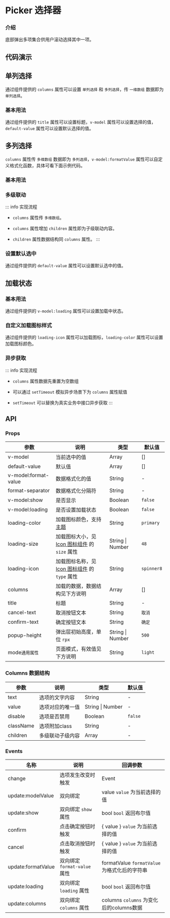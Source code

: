 <!-- 
该文件由系统自动生成 2022-10-21 17:53
@version 1.0.0
@author kviewui <kviewui@163.com>
-->
# Picker 选择器

### 介绍
底部弹出多项集合供用户滚动选择其中一项。

<TipsIntroduce />

## 代码演示

## 单列选择
通过组件提供的 `columns` 属性可以设置 `单列选择` 和 `多列选择`，传 `一维数组` 数据即为 `单列选择`。

### 基本用法
通过组件提供的 `title` 属性可以设置标题，`v-model` 属性可以设置选择的值，`default-value` 属性可以设置默认选择的值。

<show-code com-type="picker" com-show-type="single-base" />

## 多列选择
`columns` 属性传 `多维数组` 数据即为 `多列选择`，`v-model:formatValue` 属性可以自定义格式化函数，具体可看下面示例代码。

### 基本用法

<show-code com-type="picker" com-show-type="multicolumn-base" />

### 多级联动
::: info 实现流程
- `columns` 属性传 `多维数组`。

- `columns` 属性增加 `children` 属性即为子级联动内容。

- `children` 属性数据结构同 `columns` 属性。
:::

<show-code com-type="picker" com-show-type="multicolumn-chain" />

### 设置默认选中
通过组件提供的 `default-value` 属性可以设置默认选中的值。

<show-code com-type="picker" com-show-type="multicolumn-default" />

## 加载状态

### 基本用法
通过组件提供的 `v-model:loading` 属性可以设置加载中状态。

<show-code com-type="picker" com-show-type="loading-base" />

### 自定义加载图标样式
通过组件提供的 `loading-icon` 属性可以加载图标，`loading-color` 属性可以设置加载图标颜色。

<show-code com-type="picker" com-show-type="loading-icon" />

### 异步获取
::: info 实现流程
- `columns` 属性数据先重置为空数组

- 可以通过 `setTimeout` 模拟异步场景下为 `columns` 属性赋值

- `setTimeout` 可以替换为真实业务中接口异步获取
:::

<show-code com-type="picker" com-show-type="loading-async" />

## API

### Props
| 参数 | 说明 | 类型 | 默认值
| --- | --- | --- | ---
| v-model | 当前选中的值 | Array | []
| default-value | 默认值 | Array | []
| v-model:format-value | 数据格式化的值 | String | -
| format-separator | 数据格式化分隔符 | String | -
| v-model:show | 是否显示 | Boolean | `false`
| v-model:loading | 是否设置加载状态 | Boolean | `false`
| loading-color | 加载图标颜色，支持 <a href="/guide/theme">主题</a> | String| `primary`
| loading-size | 加载图标大小，见 <a href="icon">Icon 图标组件</a> 的 `size` 属性 | String \| Number | `48`
| loading-icon | 加载图标名称，见 <a href="icon">Icon 图标组件</a> 的 `type` 属性 | String | `spinner8`
| columns | 加载的数据，数据结构见下方说明 | Array | []
| title | 标题 | String | -
| cancel-text | 取消按钮文本 | String | `取消`
| confirm-text | 确定按钮文本 | String | `确定`
| popup-height | 弹出层初始高度，单位 `rpx` | String \| Number | `500`
| mode`通用属性` | 页面模式，有效值见下方说明 | String  | `light`

### Columns 数据结构
| 参数 | 说明 | 类型 | 默认值
| --- | --- | --- | ---
| text | 选项的文字内容 | String | -
| value | 选项对应的唯一值 | String \| Number | -
| disable | 选项是否禁用 | Boolean | `false`
| className | 选项附加class | String | -
| children | 多级联动子级内容 | Array | -

<PropsModeProp />

### Events
| 名称 | 说明 | 回调参数
| --- | --- | ---
| change | 选项发生改变时触发 | Event
| update:modelValue | 双向绑定 | value `value` 为当前选择的值
| update:show | 双向绑定 `show` 属性 | bool `bool` 返回布尔值
| confirm | 点击确定按钮时触发 | { value } `value` 为当前选择的值
| cancel | 点击取消按钮时触发 | { value } `value` 为当前选择的值
| update:formatValue | 双向绑定 `format-value` 属性 | formatValue `formatValue` 为格式化后的字符串
| update:loading | 双向绑定 `loading` 属性 | bool `bool` 返回布尔值
| update:columns | 双向绑定 `columns` 属性 | columns `columns` 为变化后的columns数据
  